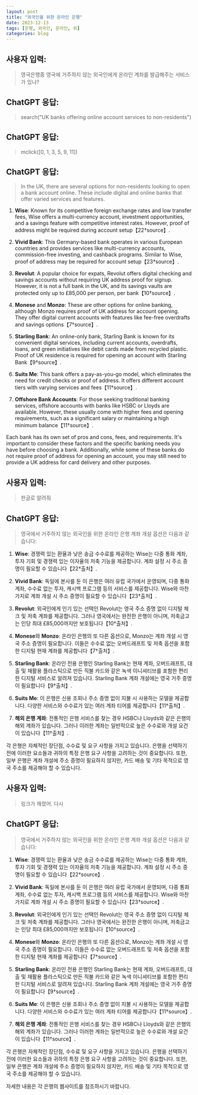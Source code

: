 ```yaml
---
layout: post
title: "외국인을 위한 온라인 은행"
date: 2023-12-13
tags: [은행, 외국인, 온라인, 위]
categories: blog
---
```


## 사용자 입력:
> 영국은행중 영국에 거주하지 않는 외국인에게 온라인 계좌를 발급해주는 서비스가 있나?

## ChatGPT 응답:
> search("UK banks offering online account services to non-residents")

## ChatGPT 응답:
> mclick([0, 1, 3, 5, 9, 11])

## ChatGPT 응답:
> In the UK, there are several options for non-residents looking to open a bank account online. These include digital and online banks that offer varied services and features.

1. **Wise**: Known for its competitive foreign exchange rates and low transfer fees, Wise offers a multi-currency account, investment opportunities, and a savings feature with competitive interest rates. However, proof of address might be required during account setup【22†source】.

2. **Vivid Bank**: This Germany-based bank operates in various European countries and provides services like multi-currency accounts, commission-free investing, and cashback programs. Similar to Wise, proof of address may be required for account setup【23†source】.

3. **Revolut**: A popular choice for expats, Revolut offers digital checking and savings accounts without requiring UK address proof for signup. However, it is not a full bank in the UK, and its savings vaults are protected only up to £85,000 per person, per bank【10†source】.

4. **Monese** and **Monzo**: These are other options for online banking, although Monzo requires proof of UK address for account opening. They offer digital current accounts with features like fee-free overdrafts and savings options【7†source】.

5. **Starling Bank**: An online-only bank, Starling Bank is known for its convenient digital services, including current accounts, overdrafts, loans, and green initiatives like debit cards made from recycled plastic. Proof of UK residence is required for opening an account with Starling Bank【9†source】.

6. **Suits Me**: This bank offers a pay-as-you-go model, which eliminates the need for credit checks or proof of address. It offers different account tiers with varying services and fees【11†source】.

7. **Offshore Bank Accounts**: For those seeking traditional banking services, offshore accounts with banks like HSBC or Lloyds are available. However, these usually come with higher fees and opening requirements, such as a significant salary or maintaining a high minimum balance【11†source】.

Each bank has its own set of pros and cons, fees, and requirements. It's important to consider these factors and the specific banking needs you have before choosing a bank. Additionally, while some of these banks do not require proof of address for opening an account, you may still need to provide a UK address for card delivery and other purposes.

## 사용자 입력:
> 한글로 알려줘

## ChatGPT 응답:
> 영국에서 거주하지 않는 외국인을 위한 온라인 은행 계좌 개설 옵션은 다음과 같습니다:

1. **Wise**: 경쟁력 있는 환율과 낮은 송금 수수료를 제공하는 Wise는 다중 통화 계좌, 투자 기회 및 경쟁력 있는 이자율의 저축 기능을 제공합니다. 계좌 설정 시 주소 증명이 필요할 수 있습니다【22†출처】.

2. **Vivid Bank**: 독일에 본사를 둔 이 은행은 여러 유럽 국가에서 운영되며, 다중 통화 계좌, 수수료 없는 투자, 캐시백 프로그램 등의 서비스를 제공합니다. Wise와 마찬가지로 계좌 개설 시 주소 증명이 필요할 수 있습니다【23†출처】.

3. **Revolut**: 외국인에게 인기 있는 선택인 Revolut는 영국 주소 증명 없이 디지털 체크 및 저축 계좌를 제공합니다. 그러나 영국에서는 완전한 은행이 아니며, 저축금고는 인당 최대 £85,000까지만 보호됩니다【10†출처】.

4. **Monese**와 **Monzo**: 온라인 은행의 또 다른 옵션으로, Monzo는 계좌 개설 시 영국 주소 증명이 필요합니다. 이들은 수수료 없는 오버드래프트 및 저축 옵션을 포함한 디지털 현재 계좌를 제공합니다【7†출처】.

5. **Starling Bank**: 온라인 전용 은행인 Starling Bank는 현재 계좌, 오버드래프트, 대출 및 재활용 플라스틱으로 만든 직불 카드와 같은 녹색 이니셔티브를 포함한 편리한 디지털 서비스로 알려져 있습니다. Starling Bank 계좌 개설에는 영국 거주 증명이 필요합니다【9†출처】.

6. **Suits Me**: 이 은행은 신용 조회나 주소 증명 없이 지불 시 사용하는 모델을 제공합니다. 다양한 서비스와 수수료가 있는 여러 계좌 티어를 제공합니다【11†출처】.

7. **해외 은행 계좌**: 전통적인 은행 서비스를 찾는 경우 HSBC나 Lloyds와 같은 은행의 해외 계좌가 있습니다. 그러나 이러한 계좌는 일반적으로 높은 수수료와 개설 요건이 있습니다【11†출처】.

각 은행은 자체적인 장단점, 수수료 및 요구 사항을 가지고 있습니다. 은행을 선택하기 전에 이러한 요소들과 귀하의 특정 은행 요구 사항을 고려하는 것이 중요합니다. 또한, 일부 은행은 계좌 개설에 주소 증명이 필요하지 않지만, 카드 배송 및 기타 목적으로 영국 주소를 제공해야 할 수 있습니다.

## 사용자 입력:
> 링크가 깨졌어. 다시

## ChatGPT 응답:
> 영국에서 거주하지 않는 외국인을 위한 온라인 은행 계좌 개설 옵션은 다음과 같습니다:

1. **Wise**: 경쟁력 있는 환율과 낮은 송금 수수료를 제공하는 Wise는 다중 통화 계좌, 투자 기회 및 경쟁력 있는 이자율의 저축 기능을 제공합니다. 계좌 설정 시 주소 증명이 필요할 수 있습니다【22†source】.

2. **Vivid Bank**: 독일에 본사를 둔 이 은행은 여러 유럽 국가에서 운영되며, 다중 통화 계좌, 수수료 없는 투자, 캐시백 프로그램 등의 서비스를 제공합니다. Wise와 마찬가지로 계좌 개설 시 주소 증명이 필요할 수 있습니다【23†source】.

3. **Revolut**: 외국인에게 인기 있는 선택인 Revolut는 영국 주소 증명 없이 디지털 체크 및 저축 계좌를 제공합니다. 그러나 영국에서는 완전한 은행이 아니며, 저축금고는 인당 최대 £85,000까지만 보호됩니다【10†source】.

4. **Monese**와 **Monzo**: 온라인 은행의 또 다른 옵션으로, Monzo는 계좌 개설 시 영국 주소 증명이 필요합니다. 이들은 수수료 없는 오버드래프트 및 저축 옵션을 포함한 디지털 현재 계좌를 제공합니다【7†source】.

5. **Starling Bank**: 온라인 전용 은행인 Starling Bank는 현재 계좌, 오버드래프트, 대출 및 재활용 플라스틱으로 만든 직불 카드와 같은 녹색 이니셔티브를 포함한 편리한 디지털 서비스로 알려져 있습니다. Starling Bank 계좌 개설에는 영국 거주 증명이 필요합니다【9†source】.

6. **Suits Me**: 이 은행은 신용 조회나 주소 증명 없이 지불 시 사용하는 모델을 제공합니다. 다양한 서비스와 수수료가 있는 여러 계좌 티어를 제공합니다【11†source】.

7. **해외 은행 계좌**: 전통적인 은행 서비스를 찾는 경우 HSBC나 Lloyds와 같은 은행의 해외 계좌가 있습니다. 그러나 이러한 계좌는 일반적으로 높은 수수료와 개설 요건이 있습니다【11†source】.

각 은행은 자체적인 장단점, 수수료 및 요구 사항을 가지고 있습니다. 은행을 선택하기 전에 이러한 요소들과 귀하의 특정 은행 요구 사항을 고려하는 것이 중요합니다. 또한, 일부 은행은 계좌 개설에 주소 증명이 필요하지 않지만, 카드 배송 및 기타 목적으로 영국 주소를 제공해야 할 수 있습니다.

자세한 내용은 각 은행의 웹사이트를 참조하시기 바랍니다.

